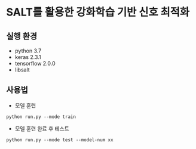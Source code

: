 # SALT를 활용한 강화학습 기반 신호 최적화

## 실행 환경
- python 3.7
- keras 2.3.1
- tensorflow 2.0.0
- libsalt

## 사용법

- 모델 훈련
```
python run.py --mode train
```

- 모델 훈련 완료 후 테스트
```
python run.py --mode test --model-num xx
```
